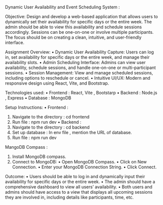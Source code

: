 Dynamic User Availability and Event Scheduling System :

Objective:
Design and develop a web-based application that allows users to dynamically set their availability for specific days or the entire week. The admin should be able to view this availability and schedule sessions accordingly. Sessions can be one-on-one or involve multiple participants. The focus should be on creating a clean, intuitive, and user-friendly interface.

Assignment Overview:
•	Dynamic User Availability Capture: Users can log in, set availability for specific days or the entire week, and manage their availability slots.
•	Admin Scheduling Interface: Admins can view user availability, schedule sessions, and handle one-on-one or multi-participant sessions.
•	Session Management: View and manage scheduled sessions, including options to reschedule or cancel.
•	Intuitive UI/UX: Modern and responsive design using React, Vite, and Bootstrap.

Technologies used:
•	Frontend : React, Vite , Bootstarp
•	Backend : Node.js , Express
•	Database : MongoDB

Setup Instructions:
•	Frontend :
1.	Navigate to the directory :  cd frontend
2.	Run file : npm run dev
•	Backend : 
1.	Navigate to the directory : cd backend
2.	Set up database : In env file , mention the URL of database.
3.	Run file : npm run dev

MangoDB Compass :
1.	Install MongoDB compass.
2.	Connect to MongoDB:
       •	Open MongoDB Compass.
       •	Click on New Connection.
       •	Enter your MongoDB Connection String.
       •	Click Connect.

Outcome:
•	Users should be able to log in and dynamically input their availability for specific days or the entire week.
•	The admin should have a comprehensive dashboard to view all users’ availability.
•	Both users and admins should have access to a view that displays all upcoming sessions they are involved in, including details like participants, time, etc.

